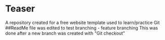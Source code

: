 # Teaser
A repository created for a free website template used to learn/practice Git
##ReadMe file was edited to test branching - feature branching
This was done after a new branch was created with "Git checkout"